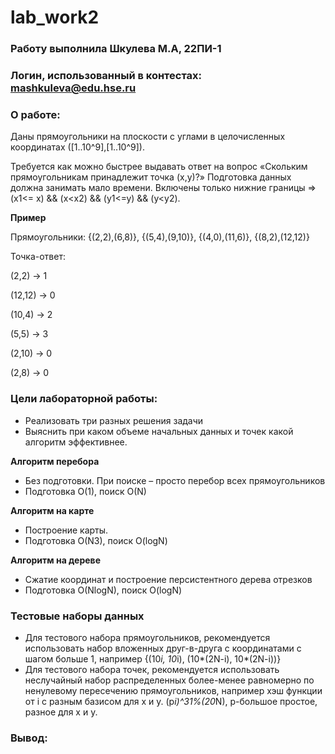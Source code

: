 # lab_work2
### Работу выполнила Шкулева М.А, 22ПИ-1
### Логин, использованный в контестах: mashkuleva@edu.hse.ru
### О работе:
Даны прямоугольники на плоскости с углами в целочисленных координатах ([1..10^9],[1..10^9]).

Требуется как можно быстрее выдавать ответ на вопрос «Скольким прямоугольникам принадлежит точка (x,y)?» Подготовка данных должна занимать мало времени.
Включены только нижние границы => (x1<= x) && (x<x2) && (y1<=y) && (y<y2).

**Пример**

Прямоугольники: {(2,2),(6,8)}, {(5,4),(9,10)}, {(4,0),(11,6)}, {(8,2),(12,12)}

Точка-ответ: 

(2,2) -> 1

(12,12) -> 0

(10,4) -> 2

(5,5) -> 3

(2,10) -> 0

(2,8) -> 0

### Цели лабораторной работы:
* Реализовать три разных решения задачи
* Выяснить при каком объеме начальных данных и точек какой алгоритм эффективнее.

**Алгоритм перебора**
* Без подготовки. При поиске – просто перебор всех прямоугольников
* Подготовка O(1), поиск O(N)
  
**Алгоритм на карте**

* Построение карты.
* Подготовка O(N3), поиск O(logN)
  
**Алгоритм на дереве**
  
* Сжатие координат и построение персистентного дерева отрезков 
* Подготовка O(NlogN), поиск O(logN)

### Тестовые наборы данных 

* Для тестового набора прямоугольников, рекомендуется использовать набор вложенных друг-в-друга с координатами с шагом больше 1, например {(10*i, 10*i), (10*(2N-i), 10*(2N-i))}
* Для тестового набора точек, рекомендуется использовать неслучайный набор распределенных более-менее равномерно по ненулевому пересечению прямоугольников, например хэш функции от i с разным базисом для x и y.   (p*i)^31%(20*N), p-большое простое, разное для x и y.
### Вывод:
